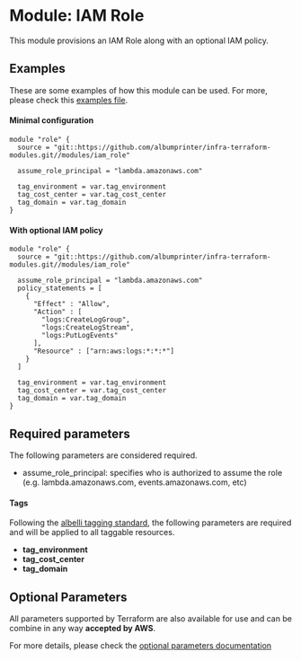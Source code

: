 # Module: IAM Role

This module provisions an IAM Role along with an optional IAM policy.

## Examples 

These are some examples of how this module can be used. For more, please check this [examples file](../../examples/ecs_task/main.tf).

#### Minimal configuration
```
module "role" {
  source = "git::https://github.com/albumprinter/infra-terraform-modules.git//modules/iam_role"

  assume_role_principal = "lambda.amazonaws.com"  
  
  tag_environment = var.tag_environment
  tag_cost_center = var.tag_cost_center
  tag_domain = var.tag_domain
}
```

#### With optional IAM policy
```
module "role" {
  source = "git::https://github.com/albumprinter/infra-terraform-modules.git//modules/iam_role"

  assume_role_principal = "lambda.amazonaws.com"
  policy_statements = [
    {
      "Effect" : "Allow",
      "Action" : [
        "logs:CreateLogGroup",
        "logs:CreateLogStream",
        "logs:PutLogEvents"
      ],
      "Resource" : ["arn:aws:logs:*:*:*"]
    }
  ]
  
  tag_environment = var.tag_environment
  tag_cost_center = var.tag_cost_center
  tag_domain = var.tag_domain
}
```

## Required parameters

The following parameters are considered required.

* assume_role_principal: specifies who is authorized to assume the role (e.g. lambda.amazonaws.com, events.amazonaws.com, etc)

#### Tags
Following the [albelli tagging standard](https://wiki.albelli.net/wiki/Albelli_AWS_Tagging_standards), the following parameters are required and will be applied to all taggable resources.

* **tag_environment**
* **tag_cost_center**
* **tag_domain**

## Optional Parameters

All parameters supported by Terraform are also available for use and can be combine in any way **accepted by AWS**.

For more details, please check the [optional parameters documentation](docs/optional_parameters.md)
